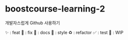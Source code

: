 # boostcourse-learning-2
개발자스럽게 Github 사용하기

✨ : feat 
🐛 : fix 
📝 : docs 
🎨 : style 
♻️ : refactor 
✅ : test 
🚧 : WIP
